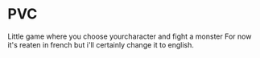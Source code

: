 # PVC
Little game where you choose yourcharacter and fight a monster
For now it's reaten in french but i'll certainly change it to english.

